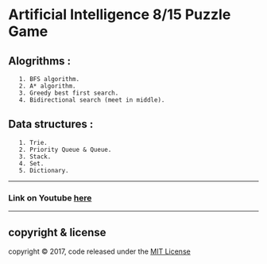 # Artificial Intelligence 8/15 Puzzle Game

## Alogrithms :
       1. BFS algorithm.
       2. A* algorithm.
       3. Greedy best first search.
       4. Bidirectional search (meet in middle).
## Data structures :
       1. Trie.
       2. Priority Queue & Queue.
       3. Stack.
       4. Set.
       5. Dictionary.
---
### Link on Youtube [here](https://www.youtube.com/watch?v=1DyJ6NtVp3k&t=1s)
---
## copyright & license
copyright © 2017, code released under the [MIT License](LICENSE)
